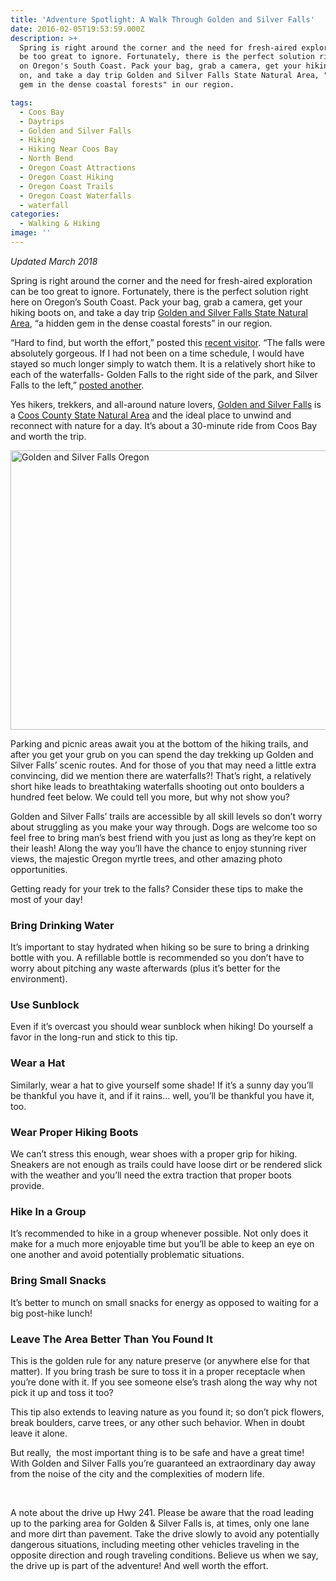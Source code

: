 ```yaml
---
title: 'Adventure Spotlight: A Walk Through Golden and Silver Falls'
date: 2016-02-05T19:53:59.000Z
description: >+
  Spring is right around the corner and the need for fresh-aired exploration can
  be too great to ignore. Fortunately, there is the perfect solution right here
  on Oregon's South Coast. Pack your bag, grab a camera, get your hiking boots
  on, and take a day trip Golden and Silver Falls State Natural Area, "a hidden
  gem in the dense coastal forests" in our region.

tags:
  - Coos Bay
  - Daytrips
  - Golden and Silver Falls
  - Hiking
  - Hiking Near Coos Bay
  - North Bend
  - Oregon Coast Attractions
  - Oregon Coast Hiking
  - Oregon Coast Trails
  - Oregon Coast Waterfalls
  - waterfall
categories:
  - Walking & Hiking
image: ''
---
```

_Updated March 2018_

Spring is right around the corner and the need for fresh-aired exploration can be too great to ignore. Fortunately, there is the perfect solution right here on Oregon&#8217;s South Coast. Pack your bag, grab a camera, get your hiking boots on, and take a day trip <a href="http://alltrails.com/parks/us/oregon/golden-and-silver-falls-state-natural-area" target="_blank" rel="noopener noreferrer">Golden and Silver Falls State Natural Area</a>, &#8220;a hidden gem in the dense coastal forests&#8221; in our region.

&#8220;Hard to find, but worth the effort,&#8221; posted this <a href="https://www.google.com/webhp?sourceid=chrome-instant&ion=1&espv=2&ie=UTF-8#q=golden%20and%20silver%20falls&lrd=0x54c3f3a384e2d9e9:0x525b0ff0af984bd8,1,," target="_blank" rel="noopener noreferrer">recent visitor</a>. &#8220;The falls were absolutely gorgeous. If I had not been on a time schedule, I would have stayed so much longer simply to watch them. It is a relatively short hike to each of the waterfalls- Golden Falls to the right side of the park, and Silver Falls to the left,&#8221; [posted another](http://www.tripadvisor.com/ShowUserReviews-g29988-d6434056-r327001855-Golden_and_Silver_Falls-Allegany_Oregon.html#).

<div>
</div>

Yes hikers, trekkers, and all-around nature lovers, <a href="http://alltrails.com/trail/us/oregon/golden-and-silver-falls" target="_blank" rel="noopener noreferrer">Golden and Silver Falls</a> is a <a href="http://oregonstateparks.org/index.cfm?do=parkPage.dsp_parkPage&parkId=67" target="_blank" rel="noopener noreferrer">Coos County State Natural Area</a> and the ideal place to unwind and reconnect with nature for a day. It&#8217;s about a 30-minute ride from Coos Bay and worth the trip.

<img class="size-large wp-image-71447 aligncenter" src="/wp-content/uploads/2016/02/eIVF7ejPgmFa4WzT0kNj9WDfj64xEEero5YuFjsJDdkqUX15LKluFwC1E53QXezH9BcL4xEOPAA9_Qy_McHBs4-674x447-674x447.jpeg" alt="Golden and Silver Falls Oregon" width="674" height="447" srcset="/wp-content/uploads/2016/02/eIVF7ejPgmFa4WzT0kNj9WDfj64xEEero5YuFjsJDdkqUX15LKluFwC1E53QXezH9BcL4xEOPAA9_Qy_McHBs4-674x447.jpeg 674w, /wp-content/uploads/2016/02/eIVF7ejPgmFa4WzT0kNj9WDfj64xEEero5YuFjsJDdkqUX15LKluFwC1E53QXezH9BcL4xEOPAA9_Qy_McHBs4-674x447-200x133.jpeg 200w, /wp-content/uploads/2016/02/eIVF7ejPgmFa4WzT0kNj9WDfj64xEEero5YuFjsJDdkqUX15LKluFwC1E53QXezH9BcL4xEOPAA9_Qy_McHBs4-674x447-254x168.jpeg 254w, /wp-content/uploads/2016/02/eIVF7ejPgmFa4WzT0kNj9WDfj64xEEero5YuFjsJDdkqUX15LKluFwC1E53QXezH9BcL4xEOPAA9_Qy_McHBs4-674x447-120x80.jpeg 120w" sizes="(max-width: 674px) 100vw, 674px" />

Parking and picnic areas await you at the bottom of the hiking trails, and after you get your grub on you can spend the day trekking up Golden and Silver Falls&#8217; scenic routes. And for those of you that may need a little extra convincing, did we mention there are waterfalls?! That&#8217;s right, a relatively short hike leads to breathtaking waterfalls shooting out onto boulders a hundred feet below. We could tell you more, but why not show you?



Golden and Silver Falls&#8217; trails are accessible by all skill levels so don&#8217;t worry about struggling as you make your way through. Dogs are welcome too so feel free to bring man&#8217;s best friend with you just as long as they&#8217;re kept on their leash! Along the way you&#8217;ll have the chance to enjoy stunning river views, the majestic Oregon myrtle trees, and other amazing photo opportunities.

Getting ready for your trek to the falls? Consider these tips to make the most of your day!

### **Bring Drinking Water**

It&#8217;s important to stay hydrated when hiking so be sure to bring a drinking bottle with you. A refillable bottle is recommended so you don&#8217;t have to worry about pitching any waste afterwards (plus it&#8217;s better for the environment).

### **Use Sunblock**

Even if it&#8217;s overcast you should wear sunblock when hiking! Do yourself a favor in the long-run and stick to this tip.

### **Wear a Hat**

Similarly, wear a hat to give yourself some shade! If it&#8217;s a sunny day you&#8217;ll be thankful you have it, and if it rains&#8230; well, you&#8217;ll be thankful you have it, too.

### **Wear Proper Hiking Boots**

We can&#8217;t stress this enough, wear shoes with a proper grip for hiking. Sneakers are not enough as trails could have loose dirt or be rendered slick with the weather and you&#8217;ll need the extra traction that proper boots provide.

### **Hike In a Group**

It&#8217;s recommended to hike in a group whenever possible. Not only does it make for a much more enjoyable time but you&#8217;ll be able to keep an eye on one another and avoid potentially problematic situations.

### **Bring Small Snacks**

It&#8217;s better to munch on small snacks for energy as opposed to waiting for a big post-hike lunch!

### **Leave The Area Better Than You Found It**

This is the golden rule for any nature preserve (or anywhere else for that matter). If you bring trash be sure to toss it in a proper receptacle when you&#8217;re done with it. If you see someone else&#8217;s trash along the way why not pick it up and toss it too?

This tip also extends to leaving nature as you found it; so don&#8217;t pick flowers, break boulders, carve trees, or any other such behavior. When in doubt leave it alone.

But really,  the most important thing is to be safe and have a great time! With Golden and Silver Falls you&#8217;re guaranteed an extraordinary day away from the noise of the city and the complexities of modern life.

&nbsp;

A note about the drive up Hwy 241. Please be aware that the road leading up to the parking area for Golden & Silver Falls is, at times, only one lane and more dirt than pavement. Take the drive slowly to avoid any potentially dangerous situations, including meeting other vehicles traveling in the opposite direction and rough traveling conditions. Believe us when we say, the drive up is part of the adventure! And well worth the effort.

